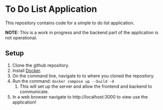 # To Do List Application

This repository contains code for a simple to do list application. 

**NOTE:** This is a work in progress and the backend part of the application is not operational.


## Setup

1. Clone the github repository.
2. Install [Docker](https://www.docker.com).
3. On the command line, navigate to to where you cloned the repository.
4. Run the command: `docker compose up --build -d`
   1. This will set up the server and allow the frontend and backend to communicate.
5. In a web browser navigate to http://localhost:3000 to view use the application!

